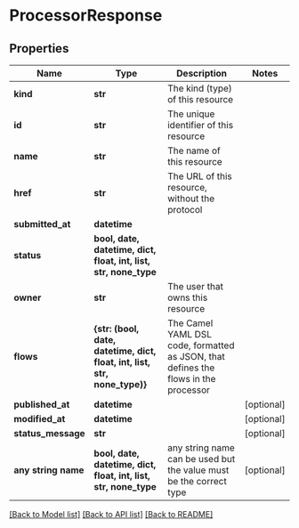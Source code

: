 # ProcessorResponse


## Properties
Name | Type | Description | Notes
------------ | ------------- | ------------- | -------------
**kind** | **str** | The kind (type) of this resource | 
**id** | **str** | The unique identifier of this resource | 
**name** | **str** | The name of this resource | 
**href** | **str** | The URL of this resource, without the protocol | 
**submitted_at** | **datetime** |  | 
**status** | **bool, date, datetime, dict, float, int, list, str, none_type** |  | 
**owner** | **str** | The user that owns this resource | 
**flows** | **{str: (bool, date, datetime, dict, float, int, list, str, none_type)}** | The Camel YAML DSL code, formatted as JSON, that defines the flows in the processor | 
**published_at** | **datetime** |  | [optional] 
**modified_at** | **datetime** |  | [optional] 
**status_message** | **str** |  | [optional] 
**any string name** | **bool, date, datetime, dict, float, int, list, str, none_type** | any string name can be used but the value must be the correct type | [optional]

[[Back to Model list]](../README.md#documentation-for-models) [[Back to API list]](../README.md#documentation-for-api-endpoints) [[Back to README]](../README.md)


